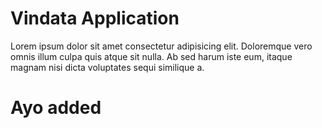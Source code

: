# Vindata Application
Lorem ipsum dolor sit amet consectetur adipisicing elit. Doloremque vero omnis illum culpa quis atque sit nulla. Ab sed harum iste eum, itaque magnam nisi dicta voluptates sequi similique a.

# Ayo added